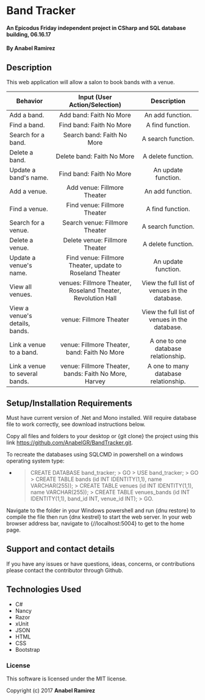 # Band Tracker

#### An Epicodus Friday independent project in CSharp and SQL database building, 06.16.17

#### **By Anabel Ramirez**

## Description

This web application will allow a salon to book bands with a venue.

|Behavior| Input (User Action/Selection) |Description|
|---|:---:|:---:|
|Add a band. |Add band: Faith No More|An add function. |
|Find a band. |Find band: Faith No More|A find function. |
|Search for a band. |Search band: Faith No More|A search function. |
|Delete a band. |Delete band: Faith No More|A delete function. |
|Update a band's name. |Find band: Faith No More|An update function. |
|Add a venue. |Add venue: Fillmore Theater|An add function. |
|Find a venue. |Find venue: Fillmore Theater|A find function. |
|Search for a venue. |Search venue: Fillmore Theater|A search function. |
|Delete a venue. |Delete venue: Fillmore Theater|A delete function. |
|Update a venue's name. |Find venue: Fillmore Theater, update to Roseland Theater|An update function. |
|View all venues. |venues: Fillmore Theater, Roseland Theater, Revolution Hall|View the full list of venues in the database. |
|View a venue's details, bands. |venue: Fillmore Theater |View the full list of venues in the database. |
|Link a venue to a band. |venue: Fillmore Theater, band: Faith No More|A one to one database relationship. |
|Link a venue to several bands. |venue: Fillmore Theater, bands: Faith No More, Harvey|A one to many database relationship. |

## Setup/Installation Requirements

Must have current version of .Net and Mono installed. Will require database file to work correctly, see download instructions below.

Copy all files and folders to your desktop or {git clone} the project using this link https://github.com/AnabelGR/BandTracker.git.

To recreate the databases using SQLCMD in powershell on a windows operating system type:
* > CREATE DATABASE band_tracker; > GO > USE band_tracker; > GO > CREATE TABLE bands (id INT IDENTITY(1,1), name VARCHAR(255)); > CREATE TABLE venues (id INT IDENTITY(1,1), name VARCHAR(255)); > CREATE TABLE venues_bands (id INT IDENTITY(1,1), band_id INT, venue_id INT); > GO.

Navigate to the folder in your Windows powershell and run {dnu restore} to compile the file then run {dnx kestrel} to start the web server. In your web browser address bar, navigate to {//localhost:5004} to get to the home page.

<!-- ## Known Bugs

* Having homemodule.cs routing issues. -->

## Support and contact details

If you have any issues or have questions, ideas, concerns, or contributions please contact the contributor through Github.

## Technologies Used

* C#
* Nancy
* Razor
* xUnit
* JSON
* HTML
* CSS
* Bootstrap

### License
This software is licensed under the MIT license.

Copyright (c) 2017 **Anabel Ramirez**

